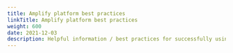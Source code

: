 ```yaml
---
title: Amplify platform best practices
linkTitle: Amplify platform best practices
weight: 600
date: 2021-12-03
description: Helpful information / best practices for successfully using the Amplify platform. 
---
```

